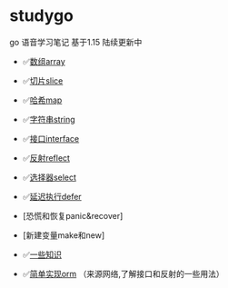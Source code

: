 # studygo
go 语音学习笔记 基于1.15   陆续更新中


- ✅[数组array](https://github.com/nevermoressss/studygo/blob/master/go-design-implementation/data-structure/01-array.md)
- ✅[切片slice](https://github.com/nevermoressss/studygo/blob/master/go-design-implementation/data-structure/02-slice.md)
- ✅[哈希map](https://github.com/nevermoressss/studygo/blob/master/go-design-implementation/data-structure/03-map.md)
- ✅[字符串string](https://github.com/nevermoressss/studygo/blob/master/go-design-implementation/data-structure/04-string.md)

- ✅[接口interface](https://github.com/nevermoressss/studygo/blob/master/go-design-implementation/interface)
- ✅[反射reflect](https://github.com/nevermoressss/studygo/blob/master/go-design-implementation/reflect)
- ✅[选择器select](https://github.com/nevermoressss/studygo/blob/master/go-design-implementation/select/select.md)
- ✅[延迟执行defer](https://github.com/nevermoressss/studygo/blob/master/go-design-implementation/defer/defer.md)
- [恐慌和恢复panic&recover]
- [新建变量make和new]

- ✅[一些知识](https://github.com/nevermoressss/studygo/blob/master/go-design-implementation/some-knowledge)

- ✅[简单实现orm](https://github.com/nevermoressss/studygo/blob/master/orm)  （来源网络,了解接口和反射的一些用法）